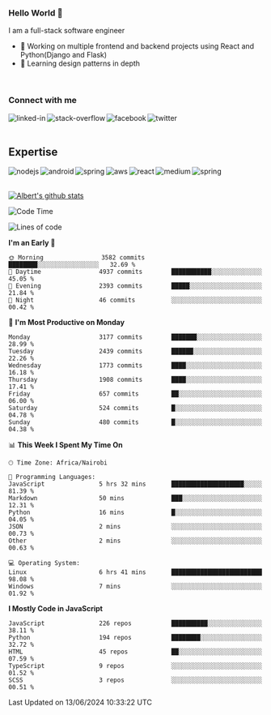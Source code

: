 

### Hello World 👋
I am a full-stack software engineer
- 🔭 Working on multiple frontend and backend projects using React and Python(Django and Flask)
- 🌱 Learning design patterns in depth

<br>

### Connect with me

[<img align="left" alt="linked-in" src="https://img.shields.io/badge/linkedin-%230077B5.svg?&style=for-the-badge&logo=linkedin&logoColor=white" />](https://www.linkedin.com/in/albert-byrone/)

<!-- [<img align="left" alt="medium" src="https://img.shields.io/badge/medium-%2312100E.svg?&style=for-the-badge&logo=medium&logoColor=white" />](https://56faisal.medium.com/) -->

[<img align="left" alt="stack-overflow" src="https://img.shields.io/badge/stack%20overflow-FE7A16?logo=stack-overflow&logoColor=white&style=for-the-badge" />](https://stackoverflow.com/users/11916317/albert-byrone)

[<img align="left" alt="facebook" src="https://img.shields.io/badge/facebook-%231877F2.svg?&style=for-the-badge&logo=facebook&logoColor=white" />](https://web.facebook.com/albert.byrone.1/)

[<img align="left" alt="twitter" src="https://img.shields.io/badge/twitter-%231DA1F2.svg?&style=for-the-badge&logo=twitter&logoColor=white" />](https://twitter.com/byrone_albert)

<br>

<br>

## Expertise
<img align="left" alt="nodejs" src="https://img.shields.io/badge/python%20-%2343853D.svg?&style=for-the-badge&logo=node.js&logoColor=white" />
<img align="left" alt="android" src="https://img.shields.io/badge/Flask-3DDC84?logo=android&logoColor=white&style=for-the-badge" />
<img align="left" alt="spring" src="https://img.shields.io/badge/drf%20-%236DB33F.svg?&style=for-the-badge&logo=spring&logoColor=white" />
<img align="left" alt="aws" src="https://img.shields.io/badge/django%20AWS-%23232F3E?logo=amazon-aws&logoColor=white&style=for-the-badge" />
<img align="left" alt="react" src="https://img.shields.io/badge/react%20-%2320232a.svg?&style=for-the-badge&logo=react&logoColor=%2361DAFB" />
<img align="left" alt="medium" src="https://img.shields.io/badge/Angular-%23316192.svg?&style=for-the-badge&logo=postgresql&logoColor=white" />
<img align="left" alt="spring" src="https://img.shields.io/badge/Javascript%20-%236DB33F.svg?&style=for-the-badge&logo=spring&logoColor=white" />
<br>
<br>


[![Albert's github stats](https://github-readme-stats.vercel.app/api?username=Albert-Byrone&count_private=true&show_icons=true&theme=radical&hide_rank=false)](https://github.com/anuraghazra/github-readme-stats)

<!-- [![Top Langs](https://github-readme-stats.vercel.app/api/top-langs/?username=Albert-Byrone&layout=compact)](https://github.com/anuraghazra/github-readme-stats) -->

<!--
**Albert-Byrone/Albert-Byrone** is a ✨ _special_ ✨ repository because its `README.md` (this file) appears on your GitHub profile.

Here are some ideas to get you started:

- 🔭 I’m currently working on ...
- 🌱 I’m currently learning ...
- 👯 I’m looking to collaborate on ...
- 🤔 I’m looking for help with ...
- 💬 Ask me about ...
- 📫 How to reach me: ...
- 😄 Pronouns: ...
- ⚡ Fun fact: ...
-->


<!--START_SECTION:waka-->
![Code Time](http://img.shields.io/badge/Code%20Time-1%2C183%20hrs%2039%20mins-blue)

![Lines of code](https://img.shields.io/badge/From%20Hello%20World%20I%27ve%20Written-65.1%20million%20lines%20of%20code-blue)

**I'm an Early 🐤** 

```text
🌞 Morning                3582 commits        ████████░░░░░░░░░░░░░░░░░   32.69 % 
🌆 Daytime                4937 commits        ███████████░░░░░░░░░░░░░░   45.05 % 
🌃 Evening                2393 commits        █████░░░░░░░░░░░░░░░░░░░░   21.84 % 
🌙 Night                  46 commits          ░░░░░░░░░░░░░░░░░░░░░░░░░   00.42 % 
```
📅 **I'm Most Productive on Monday** 

```text
Monday                   3177 commits        ███████░░░░░░░░░░░░░░░░░░   28.99 % 
Tuesday                  2439 commits        ██████░░░░░░░░░░░░░░░░░░░   22.26 % 
Wednesday                1773 commits        ████░░░░░░░░░░░░░░░░░░░░░   16.18 % 
Thursday                 1908 commits        ████░░░░░░░░░░░░░░░░░░░░░   17.41 % 
Friday                   657 commits         ██░░░░░░░░░░░░░░░░░░░░░░░   06.00 % 
Saturday                 524 commits         █░░░░░░░░░░░░░░░░░░░░░░░░   04.78 % 
Sunday                   480 commits         █░░░░░░░░░░░░░░░░░░░░░░░░   04.38 % 
```


📊 **This Week I Spent My Time On** 

```text
🕑︎ Time Zone: Africa/Nairobi

💬 Programming Languages: 
JavaScript               5 hrs 32 mins       ████████████████████░░░░░   81.39 % 
Markdown                 50 mins             ███░░░░░░░░░░░░░░░░░░░░░░   12.31 % 
Python                   16 mins             █░░░░░░░░░░░░░░░░░░░░░░░░   04.05 % 
JSON                     2 mins              ░░░░░░░░░░░░░░░░░░░░░░░░░   00.73 % 
Other                    2 mins              ░░░░░░░░░░░░░░░░░░░░░░░░░   00.63 % 

💻 Operating System: 
Linux                    6 hrs 41 mins       █████████████████████████   98.08 % 
Windows                  7 mins              ░░░░░░░░░░░░░░░░░░░░░░░░░   01.92 % 
```

**I Mostly Code in JavaScript** 

```text
JavaScript               226 repos           ██████████░░░░░░░░░░░░░░░   38.11 % 
Python                   194 repos           ████████░░░░░░░░░░░░░░░░░   32.72 % 
HTML                     45 repos            ██░░░░░░░░░░░░░░░░░░░░░░░   07.59 % 
TypeScript               9 repos             ░░░░░░░░░░░░░░░░░░░░░░░░░   01.52 % 
SCSS                     3 repos             ░░░░░░░░░░░░░░░░░░░░░░░░░   00.51 % 
```




 Last Updated on 13/06/2024 10:33:22 UTC
<!--END_SECTION:waka-->

